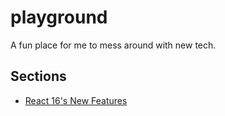 # playground

A fun place for me to mess around with new tech.

## Sections

* [React 16's New Features](/react-16-new-features/)
